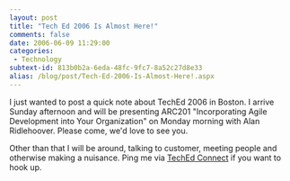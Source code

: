 ```yaml
---
layout: post
title: "Tech Ed 2006 Is Almost Here!"
comments: false
date: 2006-06-09 11:29:00
categories:
 - Technology
subtext-id: 813b0b2a-6eda-48fc-9fc7-8a52c27d8e33
alias: /blog/post/Tech-Ed-2006-Is-Almost-Here!.aspx
---
```



I just wanted to post a quick note about TechEd 2006 in Boston. I arrive Sunday afternoon and will be presenting ARC201 "Incorporating Agile Development into Your Organization" on Monday morning with Alan Ridlehoover. Please come, we'd love to see you.

Other than that I will be around, talking to customer, meeting people and otherwise making a nuisance. Ping me via [TechEd Connect](http://techedconnect.leveragesoftware.com/) if you want to hook up.
